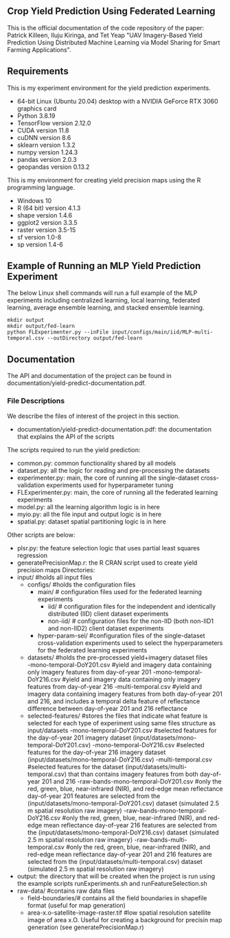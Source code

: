 ## Crop Yield Prediction Using Federated Learning

This is the official documentation of the code repository of the paper: Patrick Killeen, Iluju Kiringa, and Tet Yeap "UAV Imagery-Based Yield Prediction Using Distributed Machine Learning via Model Sharing  for Smart Farming Applications".

## Requirements

This is my experiment environment for the yield prediction experiments.
-	64-bit Linux (Ubuntu 20.04) desktop with a NVIDIA GeForce RTX 3060 graphics card
-	Python 3.8.19
-	TensorFlow version 2.12.0 
-	CUDA version 11.8
-	cuDNN version 8.6
-	sklearn version 1.3.2
-	numpy version 1.24.3
-	pandas version 2.0.3
-   geopandas version 0.13.2

This is my environment for creating yield precision maps using the R programming language.
- Windows 10
- R (64 bit) version 4.1.3 
- shape version 1.4.6
- ggplot2 version 3.3.5
- raster version 3.5-15
- sf version 1.0-8
- sp version 1.4-6

## Example of Running an MLP Yield Prediction Experiment

The below Linux shell commands will run a full example of the MLP experiments including centralized learning, local learning, federated learning, average ensemble learning, and stacked ensemble learning.
```
mkdir output
mkdir output/fed-learn
python FLExperimenter.py --inFile input/configs/main/iid/MLP-multi-temporal.csv --outDirectory output/fed-learn
```

## Documentation

The API and documentation of the project can be found in documentation/yield-predict-documentation.pdf.

### File Descriptions
We describe the files of interest of the project in this section.

- documentation/yield-predict-documentation.pdf: the documentation that explains the API of the scripts

The scripts required to run the yield prediction:
- common.py: common functionality shared by all models
- dataset.py: all the logic for reading and pre-processing the datasets
- experimenter.py: main, the core of running all the single-dataset cross-validation experiments used for hyperparameter tuning
- FLExperimenter.py:  main, the core of running all the federated learning experiments
- model.py: all the learning algorithm logic is in here
- myio.py: all the file input and output logic is in here
- spatial.py: dataset spatial partitioning logic is in here

Other scripts are below:
- plsr.py: the feature selection logic that uses partial least squares regression
- generatePrecisionMap.r: the R CRAN script used to create yield precision maps
Directories:
- input/ #holds all input files
	- configs/ #holds the configuration files 
		- main/  # configuration files used for the federated learning experiments		
			- iid/  # configuration files for the independent and identically distributed (IID) client dataset experiments
			- non-iid/  # configuration files for the non-IID (both non-IID1 and non-IID2) client dataset experiments
		- hyper-param-sel/ #configuration files of the single-dataset cross-validation experiments used to select the hyperparameters for the federated learning experiments
	- datasets/ #holds the pre-processed yield+imagery dataset files	
		-mono-temporal-DoY201.csv #yield and imagery data containing only imagery features from day-of-year 201
		-mono-temporal-DoY216.csv #yield and imagery data containing only imagery features from day-of-year 216
		-multi-temporal.csv #yield and imagery data containing imagery features from both day-of-year 201 and 216, and includes a temporal delta feature of reflectance difference between day-of-year 201 and 216 reflectance
	- selected-features/ #stores the files that indicate what feature is selected for each type of experiment  using same files structure as input/datasets
		-mono-temporal-DoY201.csv #selected features for the day-of-year 201 imagery dataset (input/datasets/mono-temporal-DoY201.csv)
		-mono-temporal-DoY216.csv #selected features for the day-of-year 216 imagery dataset (input/datasets/mono-temporal-DoY216.csv)
		-multi-temporal.csv #selected features for the dataset (input/datasets/multi-temporal.csv) that than contains imagery features from both day-of-year 201 and 216 
		-raw-bands-mono-temporal-DoY201.csv #only the red, green, blue, near-infrared (NIR), and red-edge mean reflectance day-of-year 201 features are selected from the (input/datasets/mono-temporal-DoY201.csv) dataset (simulated 2.5 m spatial resolution raw imagery)
		-raw-bands-mono-temporal-DoY216.csv #only the red, green, blue, near-infrared (NIR), and red-edge mean reflectance day-of-year 216 features are selected from the (input/datasets/mono-temporal-DoY216.csv) dataset (simulated 2.5 m spatial resolution raw imagery)
		-raw-bands-multi-temporal.csv #only the red, green, blue, near-infrared (NIR), and red-edge mean reflectance day-of-year 201 and 216 features are selected from the (input/datasets/multi-temporal.csv) dataset (simulated 2.5 m spatial resolution raw imagery)
- output: the directory that will be created when the project is run using the example scripts runExperiments.sh and runFeatureSelection.sh
- raw-data/ #contains raw data files
	- field-boundaries/# contains all the field boundaries in  shapefile format (useful for map generation)
	- area-x.o-satellite-image-raster.tif #low spatial resolution satellite image of area x.O. Useful for creating a background for precisin map generation (see generatePrecisionMap.r)
